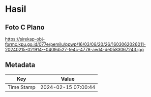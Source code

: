# Hasil

## Foto C Plano

https://sirekap-obj-formc.kpu.go.id/077e/pemilu/ppwp/16/03/06/20/26/1603062026011-20240215-021914--0409d527-fe4c-4778-aed4-de0583067243.jpg


## Metadata

| Key        | Value               |
| ---------- | ------------------- |
| Time Stamp | 2024-02-15 07:00:44 |



